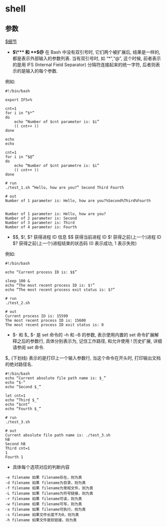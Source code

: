 # shell

## 参数
[$细节](https://zhuanlan.zhihu.com/p/57784678)
- **$\*** 和 **$@**
在 Bash 中没有双引号时, 它们两个被扩展后, 结果是一样的, 都是表示外部输入的参数列表.
当有双引号时, 如 “$*”, “$@”, 这个时候, 前者表示的是用 IFS (Internal Field Separator) 分隔符连接起来的统一字符, 后者则表示的是输入的每个参数.

例如:
```shell
#!/bin/bash

export IFS=%

cnt=1
for i in “$*”
do
    echo “Number of $cnt parameter is: $i”
    (( cnt++ ))
done

echo
echo 

cnt=1
for i in “$@”
do 
    echo “Number of $cnt parametre is: $i”
    (( cnt++ ))
done

# run
./test_1.sh “Hello, how are you?” Second Third Fourth

# out
Number of 1 parameter is: Hello, how are you?%Second%Third%Fourth


Number of 1 parameter is: Hello, how are you?
Number of 2 parameter is: Second
Number of 3 parameter is: Third
Number of 4 parameter is: Fourth
```

- $$, $!, $? 获得进程 ID 信息
$$ 获得当前进程 ID
$! 获得之前(上一个)进程 ID
$? 获得之前(上一个)进程结束的状态码 (0 表示成功, 1 表示失败)

例如:
```shell
#!/bin/bash

echo “Current process ID is: $$”

sleep 100 &
echo “The most recent process ID is: $!”
echo “The most recent process exit status is: $?”

# run
./test_2.sh

# out
Current process ID is: 15599
The most recent process ID is: 15600
The most recent process ID exit status is: 0
```

- $- 和 $_
$- 是 set 命令的 –h 和 –B 的参数, 表示使用内置的 set 命令扩展解释之后的参数行, 
   具体分别表示为, 记住工作路径, 和允许使用 ! 历史扩展, 详细请参阅 set 命令.

$_ (下划线) 表示的是打印上一个输入参数行, 当这个命令在开头时, 打印输出文档的绝对路径名.

```shell
#!/bin/bash
echo “Current absolute file path name is: $_”
echo “$-“
echo “Second $_”

let cnt=1
echo “Third $_”
echo “$cnt”
echo “Fourth $_”

# run
./test_3.sh

# out
Current absolute file path name is: ./test_3.sh
hB
Second hB
Third cnt=1
1
Fourth 1
```

- 具体每个选项对应的判断内容
```shell
-e filename 如果 filename存在，则为真 
-d filename 如果 filename为目录，则为真 
-f filename 如果 filename为常规文件，则为真 
-L filename 如果 filename为符号链接，则为真 
-r filename 如果 filename可读，则为真 
-w filename 如果 filename可写，则为真 
-x filename 如果 filename可执行，则为真 
-s filename 如果文件长度不为0，则为真 
-h filename 如果文件是软链接，则为真
```
